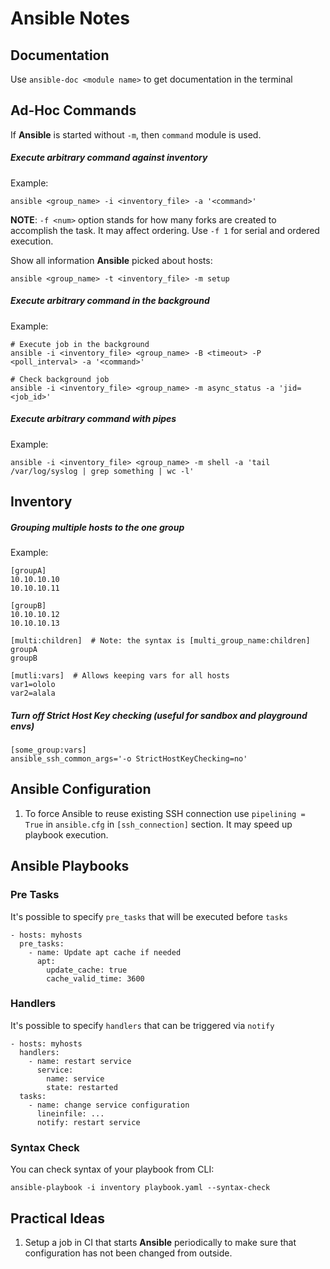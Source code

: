 # Ansible Notes

## Documentation

Use `ansible-doc <module name>` to get documentation in the terminal

## Ad-Hoc Commands

If **Ansible** is started without `-m`, then `command` module is used.

##### Execute arbitrary command against inventory

Example:

```
ansible <group_name> -i <inventory_file> -a '<command>'
```

**NOTE**: `-f <num>` option stands for how many forks are created to accomplish the task. It may affect ordering. Use `-f 1` for serial and ordered execution.

Show all information **Ansible** picked about hosts:

```
ansible <group_name> -t <inventory_file> -m setup
```

##### Execute arbitrary command in the background

Example:

```
# Execute job in the background
ansible -i <inventory_file> <group_name> -B <timeout> -P <poll_interval> -a '<command>'

# Check background job
ansible -i <inventory_file> <group_name> -m async_status -a 'jid=<job_id>'
```

##### Execute arbitrary command with pipes

Example:

```
ansible -i <inventory_file> <group_name> -m shell -a 'tail /var/log/syslog | grep something | wc -l'
```

## Inventory

##### Grouping multiple hosts to the one group

Example:

```
[groupA]
10.10.10.10
10.10.10.11

[groupB]
10.10.10.12
10.10.10.13

[multi:children]  # Note: the syntax is [multi_group_name:children]
groupA
groupB

[mutli:vars]  # Allows keeping vars for all hosts
var1=ololo
var2=alala
```

##### Turn off Strict Host Key checking (useful for sandbox and playground envs)

```
[some_group:vars]
ansible_ssh_common_args='-o StrictHostKeyChecking=no'
```

## Ansible Configuration

1. To force Ansible to reuse existing SSH connection use `pipelining = True` in `ansible.cfg` in `[ssh_connection]` section. It may speed up playbook execution.

## Ansible Playbooks

### Pre Tasks

It's possible to specify `pre_tasks` that will be executed before `tasks`

```
- hosts: myhosts
  pre_tasks:
    - name: Update apt cache if needed
      apt:
        update_cache: true
        cache_valid_time: 3600
```

### Handlers

It's possible to specify `handlers` that can be triggered via `notify`

```
- hosts: myhosts
  handlers:
    - name: restart service
      service:
        name: service
        state: restarted
  tasks:
    - name: change service configuration
      lineinfile: ...
      notify: restart service
```

### Syntax Check

You can check syntax of your playbook from CLI:

```
ansible-playbook -i inventory playbook.yaml --syntax-check
```

## Practical Ideas

1. Setup a job in CI that starts **Ansible** periodically to make sure that configuration has not been changed from outside.

